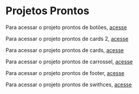 # Projetos Prontos

Para acessar o projeto prontos de botões, [acesse](https://mathzinxss.github.io/myWorks/myProjects/projetos/projetos%20Instagram/prontos%20(apenas%20para%20acompanhamento)/buttons/)

Para acessar o projeto prontos de cards 2, [acesse](https://mathzinxss.github.io/myWorks/myProjects/projetos/projetos%20Instagram/prontos%20(apenas%20para%20acompanhamento)/cards%202/)

Para acessar o projeto prontos de cards, [acesse](https://mathzinxss.github.io/myWorks/myProjects/projetos/projetos%20Instagram/prontos%20(apenas%20para%20acompanhamento)/cards/)

Para acessar o projeto prontos de carrossel, [acesse](https://mathzinxss.github.io/myWorks/myProjects/projetos/projetos%20Instagram/prontos%20(apenas%20para%20acompanhamento)/carrousel/)

Para acessar o projeto prontos de footer, [acesse](https://mathzinxss.github.io/myWorks/myProjects/projetos/projetos%20Instagram/prontos%20(apenas%20para%20acompanhamento)/footer/)

Para acessar o projeto prontos de swithces, [acesse](https://mathzinxss.github.io/myWorks/myProjects/projetos/projetos%20Instagram/prontos%20(apenas%20para%20acompanhamento)/switches/)
